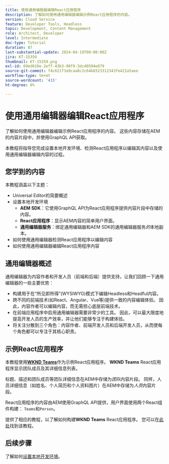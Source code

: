 ```yaml
---
title: 使用通用编辑器编辑React应用程序
description: 了解如何使用通用编辑器编辑示例React应用程序的内容。
version: Cloud Service
feature: Developer Tools, Headless
topic: Development, Content Management
role: Architect, Developer
level: Intermediate
doc-type: Tutorial
duration: 87
last-substantial-update: 2024-04-19T00:00:00Z
jira: KT-15359
thumbnail: KT-15359.png
exl-id: 69ed610e-2eff-43b3-98f9-3dc40594e879
source-git-commit: f4c621f3a9caa8c2c64b8323312343fe421a5aee
workflow-type: tm+mt
source-wordcount: '415'
ht-degree: 0%

---
```


# 使用通用编辑器编辑React应用程序

了解如何使用通用编辑器编辑示例React应用程序的内容。 这些内容存储在AEM的内容片段中，并使用GraphQL API获取。

本教程将指导您完成设置本地开发环境、检测React应用程序以编辑其内容以及使用通用编辑器编辑内容的过程。

## 您学到的内容

本教程涵盖以下主题：

- Universal Editor的简要概述
- 设置本地开发环境
   - **AEM SDK**：它使用GraphQL API为React应用程序提供内容片段中存储的内容。
   - **React应用程序**：显示AEM内容的简单用户界面。
   - **通用编辑器服务**：绑定通用编辑器和AEM SDK的通用编辑器服务&#x200B;_的_&#x200B;本地副本。
- 如何使用通用编辑器检测React应用程序以编辑内容
- 如何使用通用编辑器编辑React应用程序内容


## 通用编辑器概述

通用编辑器为内容作者和开发人员（前端和后端）提供支持，让我们回顾一下通用编辑器的一些主要优势：

- 构建用于在“所见即所得”(WYSIWYG)模式下编辑Headless和Headful内容。
- 跨不同的前端技术(如React、Angular、Vue等)提供一致的内容编辑体验。 因此，内容作者可以编辑内容，而无需担心底层前端技术。
- 在前端应用程序中启用通用编辑器需要非常少的工具。 因此，可以最大限度地提高开发人员的生产效率，并让他们能够专注于构建体验。
- 将关注分散到三个角色：内容作者、前端开发人员和后端开发人员，从而使每个角色都可以专注于其核心职责。


## 示例React应用程序

本教程使用&#x200B;[**WKND Teams**](https://github.com/adobe/aem-guides-wknd-graphql/tree/main/basic-tutorial#react-app---basic-tutorial---teampersons)作为示例React应用程序。 **WKND Teams** React应用程序显示团队成员及其详细信息列表。

标题、描述和团队成员等团队详细信息在AEM中存储为&#x200B;_团队_&#x200B;内容片段。 同样，人员详细信息（如姓名、个人简历和个人资料图片）在AEM中存储为&#x200B;_人员_&#x200B;内容片段。

React应用程序的内容由AEM使用GraphQL API提供，用户界面使用两个React组件构建： `Teams`和`Person`。

提供了相应的教程，以了解如何构建&#x200B;**WKND Teams** React应用程序。 您可以在[此处](https://experienceleague.adobe.com/en/docs/experience-manager-learn/getting-started-with-aem-headless/graphql/multi-step/overview)找到该教程。

## 后续步骤

了解如何[设置本地开发环境](./local-development-setup.md)。

